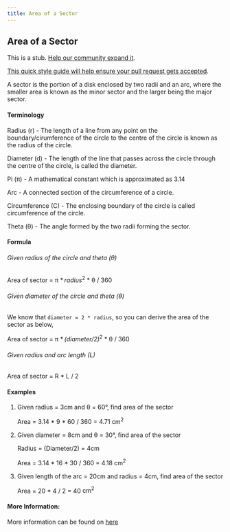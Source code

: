 ```yaml
---
title: Area of a Sector
---
```

## Area of a Sector

This is a stub. <a href='https://github.com/freecodecamp/guides/tree/master/src/pages/mathematics/area-of-a-sector/index.md' target='_blank' rel='nofollow'>Help our community expand it</a>.

<a href='https://github.com/freecodecamp/guides/blob/master/README.md' target='_blank' rel='nofollow'>This quick style guide will help ensure your pull request gets accepted</a>.

<!-- The article goes here, in GitHub-flavored Markdown. Feel free to add YouTube videos, images, and CodePen/JSBin embeds  -->

A sector is the portion of a disk enclosed by two radii and an arc, where the smaller area is known as the minor sector and the larger being the major sector.

#### Terminology

Radius (r) - The length of a line from any point on the boundary/cirumference of the circle to the centre of the circle is known as the radius of the circle.

Diameter (d) - The length of the line that passes across the circle through the centre of the circle, is called the diameter.

Pi (π) - A mathematical constant which is approximated as 3.14

Arc - A connected section of the circumference of a circle. 

Circumference (C) - The enclosing boundary of the circle is called circumference of the circle.

Theta (θ) - The angle formed by the two radii forming the sector.

#### Formula

###### Given radius of the circle and theta (θ) 

Area of sector = <span class="texhtml"><span class="texhtml">π</span> * <i>radius</i><sup>2</sup> * θ / 360 </span> 

###### Given diameter of the circle and theta (θ) 

We know that `diameter = 2 * radius`, so you can derive the area of the sector as below,

Area of sector =  <span class="texhtml"><span class="texhtml">π</span> * <i>(diameter/2)</i><sup>2</sup> * θ / 360 </span>

###### Given radius and arc length (L)

Area of sector = <span class="texhtml"> R * L / 2 </span>
  
#### Examples

1. Given radius = 3cm and θ = 60°, find area of the sector

     Area = 3.14 * 9 * 60 / 360 = 4.71 <span>cm<sup>2</sup></span>

2. Given diameter = 8cm and θ = 30°, find area of the sector

     Radius = (Diameter/2) = 4cm

     Area = 3.14 * 16 * 30 / 360 = 4.18 <span>cm<sup>2</sup></span>
     
3. Given length of the arc = 20cm and radius = 4cm, find area of the sector

     Area = 20 * 4 / 2 = 40 <span>cm<sup>2</sup></span>
     

#### More Information:
<!-- Please add any articles you think might be helpful to read before writing the article -->

More information can be found on <a href="https://www.mathopenref.com/arcsectorarea.html">here</a>
